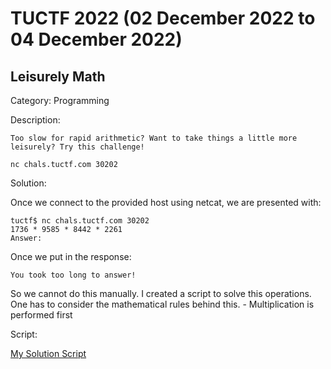 # TUCTF 2022 (02 December 2022 to 04 December 2022)

## Leisurely Math

Category: Programming

Description:

    Too slow for rapid arithmetic? Want to take things a little more leisurely? Try this challenge!

    nc chals.tuctf.com 30202

Solution:

Once we connect to the provided host using netcat, we are presented with:

    tuctf$ nc chals.tuctf.com 30202
    1736 * 9585 * 8442 * 2261
    Answer:

Once we put in the response:

    You took too long to answer!

So we cannot do this manually.
I created a script to solve this operations.
One has to consider the mathematical rules behind this.
    - Multiplication is performed first

Script:

[My Solution Script](./leisurely_math.py)

